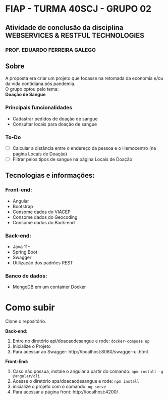 # FIAP - TURMA 40SCJ - GRUPO 02
## Atividade de conclusão da disciplina WEBSERVICES & RESTFUL TECHNOLOGIES
### PROF. EDUARDO FERREIRA GALEGO

## Sobre
A proposta era criar um projeto que focasse na retomada da economia e/ou da vida contidiana pós pandemia.  
O grupo optou pelo tema:  
**Doação de Sangue**   

### Principais funcionalidades
- Cadastrar pedidos de doação de sangue  
- Consultar locais para doação de sangue  

### To-Do
 * [ ] Calcular a distância entre o endereço da pessoa e o Hemocentro (na página Locais de Doação)
 * [ ] Filtrar pelos tipos de sangue na página Locais de Doação

## Tecnologias e informações:

### Front-end:
* Angular
* Bootstrap
* Consome dados do VIACEP
* Consome dados do Geocoding
* Consome dados do Back-end

### Back-end:
* Java 11+
* Spring Boot
* Swagger
* Utilização dos padrões REST

### Banco de dados:
* MongoDB em um container Docker

# Como subir
Clone o repositório.

**Back-end:**
1. Entre no diretório api/doacaodesangue e rode: `docker-compose up`
2. Inicialize o Projeto
3. Para acessar ao Swagger: http://localhost:8080/swagger-ui.html 

**Front-End:**
1. Caso não possua, instale o angular a partir do comando: `npm install -g @angular/cli`
2. Acesse o diretório spa/doacaodesangue e rode: `npm install`
3. inicialize o projeto com o comando: `ng serve`
4. Para acessar a página front: http://localhost:4200/
